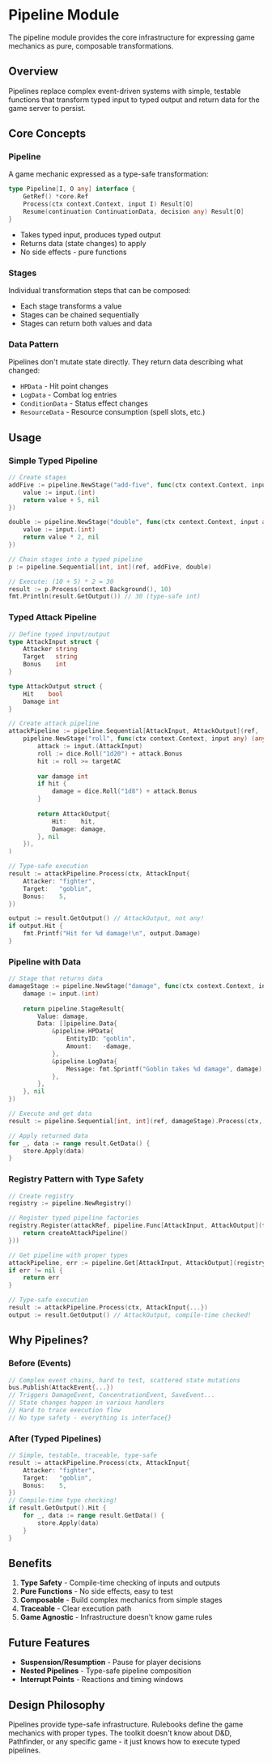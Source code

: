 # Pipeline Module

The pipeline module provides the core infrastructure for expressing game mechanics as pure, composable transformations.

## Overview

Pipelines replace complex event-driven systems with simple, testable functions that transform typed input to typed output and return data for the game server to persist.

## Core Concepts

### Pipeline
A game mechanic expressed as a type-safe transformation:
```go
type Pipeline[I, O any] interface {
    GetRef() *core.Ref
    Process(ctx context.Context, input I) Result[O]
    Resume(continuation ContinuationData, decision any) Result[O]
}
```
- Takes typed input, produces typed output
- Returns data (state changes) to apply
- No side effects - pure functions

### Stages
Individual transformation steps that can be composed:
- Each stage transforms a value
- Stages can be chained sequentially
- Stages can return both values and data

### Data Pattern
Pipelines don't mutate state directly. They return data describing what changed:
- `HPData` - Hit point changes
- `LogData` - Combat log entries
- `ConditionData` - Status effect changes
- `ResourceData` - Resource consumption (spell slots, etc.)

## Usage

### Simple Typed Pipeline

```go
// Create stages
addFive := pipeline.NewStage("add-five", func(ctx context.Context, input any) (any, error) {
    value := input.(int)
    return value + 5, nil
})

double := pipeline.NewStage("double", func(ctx context.Context, input any) (any, error) {
    value := input.(int)
    return value * 2, nil
})

// Chain stages into a typed pipeline
p := pipeline.Sequential[int, int](ref, addFive, double)

// Execute: (10 + 5) * 2 = 30
result := p.Process(context.Background(), 10)
fmt.Println(result.GetOutput()) // 30 (type-safe int)
```

### Typed Attack Pipeline

```go
// Define typed input/output
type AttackInput struct {
    Attacker string
    Target   string
    Bonus    int
}

type AttackOutput struct {
    Hit    bool
    Damage int
}

// Create attack pipeline
attackPipeline := pipeline.Sequential[AttackInput, AttackOutput](ref,
    pipeline.NewStage("roll", func(ctx context.Context, input any) (any, error) {
        attack := input.(AttackInput)
        roll := dice.Roll("1d20") + attack.Bonus
        hit := roll >= targetAC
        
        var damage int
        if hit {
            damage = dice.Roll("1d8") + attack.Bonus
        }
        
        return AttackOutput{
            Hit:    hit,
            Damage: damage,
        }, nil
    }),
)

// Type-safe execution
result := attackPipeline.Process(ctx, AttackInput{
    Attacker: "fighter",
    Target:   "goblin",
    Bonus:    5,
})

output := result.GetOutput() // AttackOutput, not any!
if output.Hit {
    fmt.Printf("Hit for %d damage!\n", output.Damage)
}
```

### Pipeline with Data

```go
// Stage that returns data
damageStage := pipeline.NewStage("damage", func(ctx context.Context, input any) (any, error) {
    damage := input.(int)
    
    return pipeline.StageResult{
        Value: damage,
        Data: []pipeline.Data{
            &pipeline.HPData{
                EntityID: "goblin",
                Amount:   -damage,
            },
            &pipeline.LogData{
                Message: fmt.Sprintf("Goblin takes %d damage", damage),
            },
        },
    }, nil
})

// Execute and get data
result := pipeline.Sequential[int, int](ref, damageStage).Process(ctx, 10)

// Apply returned data
for _, data := range result.GetData() {
    store.Apply(data)
}
```

### Registry Pattern with Type Safety

```go
// Create registry
registry := pipeline.NewRegistry()

// Register typed pipeline factories
registry.Register(attackRef, pipeline.Func[AttackInput, AttackOutput](func() pipeline.Pipeline[AttackInput, AttackOutput] {
    return createAttackPipeline()
}))

// Get pipeline with proper types
attackPipeline, err := pipeline.Get[AttackInput, AttackOutput](registry, attackRef)
if err != nil {
    return err
}

// Type-safe execution
result := attackPipeline.Process(ctx, AttackInput{...})
output := result.GetOutput() // AttackOutput, compile-time checked!
```

## Why Pipelines?

### Before (Events)
```go
// Complex event chains, hard to test, scattered state mutations
bus.Publish(AttackEvent{...})
// Triggers DamageEvent, ConcentrationEvent, SaveEvent...
// State changes happen in various handlers
// Hard to trace execution flow
// No type safety - everything is interface{}
```

### After (Typed Pipelines)
```go
// Simple, testable, traceable, type-safe
result := attackPipeline.Process(ctx, AttackInput{
    Attacker: "fighter",
    Target:   "goblin",
    Bonus:    5,
})
// Compile-time type checking!
if result.GetOutput().Hit {
    for _, data := range result.GetData() {
        store.Apply(data)
    }
}
```

## Benefits

1. **Type Safety** - Compile-time checking of inputs and outputs
2. **Pure Functions** - No side effects, easy to test
3. **Composable** - Build complex mechanics from simple stages
4. **Traceable** - Clear execution path
5. **Game Agnostic** - Infrastructure doesn't know game rules

## Future Features

- **Suspension/Resumption** - Pause for player decisions
- **Nested Pipelines** - Type-safe pipeline composition
- **Interrupt Points** - Reactions and timing windows

## Design Philosophy

Pipelines provide type-safe infrastructure. Rulebooks define the game mechanics with proper types. The toolkit doesn't know about D&D, Pathfinder, or any specific game - it just knows how to execute typed pipelines.